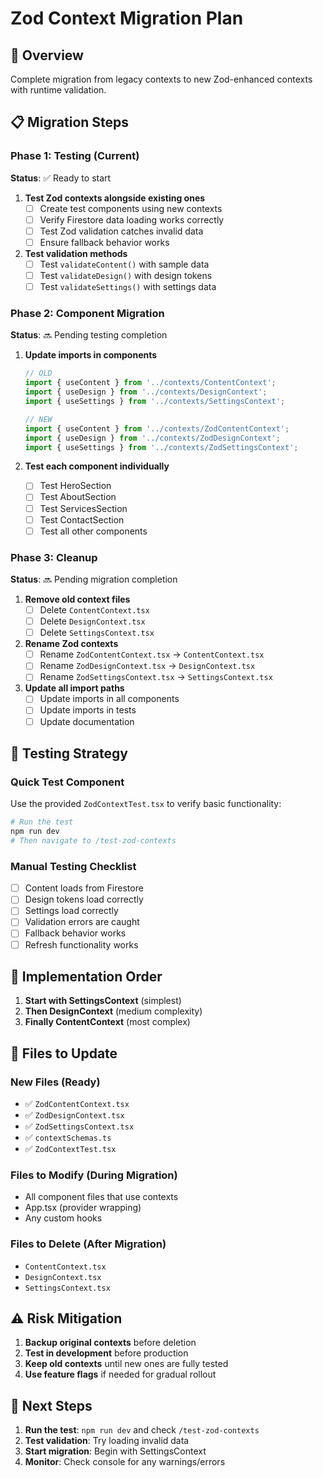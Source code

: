 # Zod Context Migration Plan

## 🎯 Overview
Complete migration from legacy contexts to new Zod-enhanced contexts with runtime validation.

## 📋 Migration Steps

### Phase 1: Testing (Current)
**Status**: ✅ Ready to start

1. **Test Zod contexts alongside existing ones**
   - [ ] Create test components using new contexts
   - [ ] Verify Firestore data loading works correctly
   - [ ] Test Zod validation catches invalid data
   - [ ] Ensure fallback behavior works

2. **Test validation methods**
   - [ ] Test `validateContent()` with sample data
   - [ ] Test `validateDesign()` with design tokens
   - [ ] Test `validateSettings()` with settings data

### Phase 2: Component Migration
**Status**: 🔜 Pending testing completion

1. **Update imports in components**
   ```typescript
   // OLD
   import { useContent } from '../contexts/ContentContext';
   import { useDesign } from '../contexts/DesignContext';
   import { useSettings } from '../contexts/SettingsContext';

   // NEW  
   import { useContent } from '../contexts/ZodContentContext';
   import { useDesign } from '../contexts/ZodDesignContext';
   import { useSettings } from '../contexts/ZodSettingsContext';
   ```

2. **Test each component individually**
   - [ ] Test HeroSection
   - [ ] Test AboutSection
   - [ ] Test ServicesSection
   - [ ] Test ContactSection
   - [ ] Test all other components

### Phase 3: Cleanup
**Status**: 🔜 Pending migration completion

1. **Remove old context files**
   - [ ] Delete `ContentContext.tsx`
   - [ ] Delete `DesignContext.tsx`
   - [ ] Delete `SettingsContext.tsx`

2. **Rename Zod contexts**
   - [ ] Rename `ZodContentContext.tsx` → `ContentContext.tsx`
   - [ ] Rename `ZodDesignContext.tsx` → `DesignContext.tsx`
   - [ ] Rename `ZodSettingsContext.tsx` → `SettingsContext.tsx`

3. **Update all import paths**
   - [ ] Update imports in all components
   - [ ] Update imports in tests
   - [ ] Update documentation

## 🧪 Testing Strategy

### Quick Test Component
Use the provided `ZodContextTest.tsx` to verify basic functionality:

```bash
# Run the test
npm run dev
# Then navigate to /test-zod-contexts
```

### Manual Testing Checklist
- [ ] Content loads from Firestore
- [ ] Design tokens load correctly
- [ ] Settings load correctly
- [ ] Validation errors are caught
- [ ] Fallback behavior works
- [ ] Refresh functionality works

## 🔧 Implementation Order

1. **Start with SettingsContext** (simplest)
2. **Then DesignContext** (medium complexity)
3. **Finally ContentContext** (most complex)

## 📁 Files to Update

### New Files (Ready)
- ✅ `ZodContentContext.tsx`
- ✅ `ZodDesignContext.tsx`
- ✅ `ZodSettingsContext.tsx`
- ✅ `contextSchemas.ts`
- ✅ `ZodContextTest.tsx`

### Files to Modify (During Migration)
- All component files that use contexts
- App.tsx (provider wrapping)
- Any custom hooks

### Files to Delete (After Migration)
- `ContentContext.tsx`
- `DesignContext.tsx`
- `SettingsContext.tsx`

## ⚠️ Risk Mitigation

1. **Backup original contexts** before deletion
2. **Test in development** before production
3. **Keep old contexts** until new ones are fully tested
4. **Use feature flags** if needed for gradual rollout

## 🚀 Next Steps

1. **Run the test**: `npm run dev` and check `/test-zod-contexts`
2. **Test validation**: Try loading invalid data
3. **Start migration**: Begin with SettingsContext
4. **Monitor**: Check console for any warnings/errors
